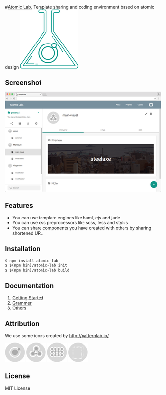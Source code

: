 #[Atomic Lab.](http://steelydylan.github.io/atomic-lab/)
Template sharing and coding environment based on atomic design
<img src="images/favicon.png"></img>
## Screenshot
<img src="about/images/Feature-browser.png"></img>

## Features

- You can use template engines like haml, ejs and jade.
- You can use css preprocessors like scss, less and stylus
- You can share components you have created with others by sharing shortened URL

## Installation

```
$ npm install atomic-lab
$ $(npm bin)/atomic-lab init
$ $(npm bin)/atomic-lab build
```

## Documentation
1. [Getting Started](docs/getting-started.md)
2. [Grammer](docs/grammer.md)
3. [Others](docs/others.md)

## Attribution
We use some icons created by http://patternlab.io/

<img src="images/iconAtom-s.png"></img>
<img src="images/iconMolecule-s.png"></img>
<img src="images/iconOrganism-s.png"></img>
<img src="images/iconTemplate-s.png"></img>

## License
MIT License
